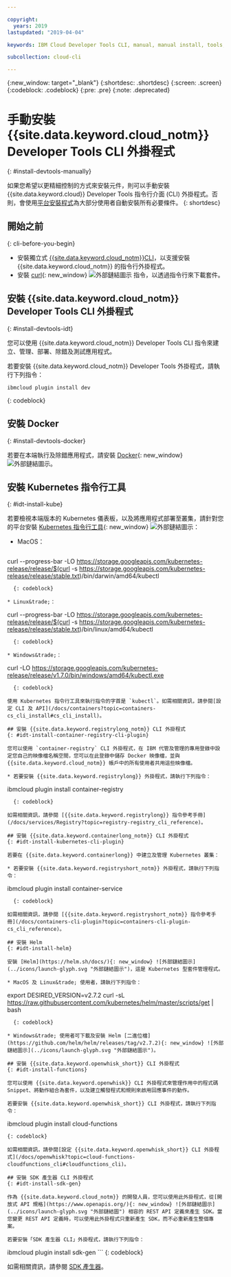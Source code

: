 ```yaml
---

copyright:
  years: 2019
lastupdated: "2019-04-04"

keywords: IBM Cloud Developer Tools CLI, manual, manual install, tools, components, developer tools, ibmcloud cli, ibmcloud, ibmcloud dev, cli, plugin, plug-in, command line, command-line, developer tools, kubernetes, kubectl

subcollection: cloud-cli

---
```


{:new_window: target="_blank"}
{:shortdesc: .shortdesc}
{:screen: .screen}
{:codeblock: .codeblock}
{:pre: .pre}
{:note: .deprecated}

# 手動安裝 {{site.data.keyword.cloud_notm}} Developer Tools CLI 外掛程式
{: #install-devtools-manually}

如果您希望以更精細控制的方式來安裝元件，則可以手動安裝 {{site.data.keyword.cloud}} Developer Tools 指令行介面 (CLI) 外掛程式。否則，會使用[平台安裝程式](/docs/cli?topic=cloud-cli-ibmcloud-cli#step1-install-idt)為大部分使用者自動安裝所有必要條件。
{: shortdesc}

## 開始之前
{: cli-before-you-begin}

* 安裝獨立式 [{{site.data.keyword.cloud_notm}}CLI](/docs/cli?topic=cloud-cli-install-ibmcloud-cli#install-ibmcloud-cli)，以支援安裝 {{site.data.keyword.cloud_notm}} 的指令行外掛程式。
* 安裝 [curl](https://curl.haxx.se/download.html){: new_window} ![外部鏈結圖示](../icons/launch-glyph.svg "外部鏈結圖示") 指令，以透過指令行來下載套件。

## 安裝 {{site.data.keyword.cloud_notm}} Developer Tools CLI 外掛程式
{: #install-devtools-idt}

您可以使用 {{site.data.keyword.cloud_notm}} Developer Tools CLI 指令來建立、管理、部署、除錯及測試應用程式。

若要安裝 {{site.data.keyword.cloud_notm}} Developer Tools 外掛程式，請執行下列指令： 
```
ibmcloud plugin install dev
```
{: codeblock}

## 安裝 Docker
{: #install-devtools-docker}

若要在本端執行及除錯應用程式，請安裝 [Docker](https://www.docker.com/get-started){: new_window} ![外部鏈結圖示](../icons/launch-glyph.svg "外部鏈結圖示")。

## 安裝 Kubernetes 指令行工具
{: #idt-install-kube}

若要檢視本端版本的 Kubernetes 儀表板，以及將應用程式部署至叢集，請針對您的平台安裝 [Kubernetes 指令行工具](https://kubernetes.io/docs/tasks/tools/install-kubectl/){: new_window} ![外部鏈結圖示](../icons/launch-glyph.svg "外部鏈結圖示")：

* MacOS：
  ```
curl --progress-bar -LO https://storage.googleapis.com/kubernetes-release/release/$(curl -s https://storage.googleapis.com/kubernetes-release/release/stable.txt)/bin/darwin/amd64/kubectl
```
  {: codeblock}

* Linux&trade;：
  ```
curl --progress-bar -LO https://storage.googleapis.com/kubernetes-release/release/$(curl -s https://storage.googleapis.com/kubernetes-release/release/stable.txt)/bin/linux/amd64/kubectl
```
  {: codeblock}

* Windows&trade;：
  ```
curl -LO https://storage.googleapis.com/kubernetes-release/release/v1.7.0/bin/windows/amd64/kubectl.exe
```
  {: codeblock}

使用 Kubernetes 指令行工具來執行指令的字首是 `kubectl`。如需相關資訊，請參閱[設定 CLI 及 API](/docs/containers?topic=containers-cs_cli_install#cs_cli_install)。

## 安裝 {{site.data.keyword.registrylong_notm}} CLI 外掛程式
{: #idt-install-container-registry-cli-plugin}

您可以使用 `container-registry` CLI 外掛程式，在 IBM 代管及管理的專用登錄中設定您自己的映像檔名稱空間，您可以在此登錄中儲存 Docker 映像檔，並與 {{site.data.keyword.cloud_notm}} 帳戶中的所有使用者共用這些映像檔。

* 若要安裝 {{site.data.keyword.registrylong}} 外掛程式，請執行下列指令：
  ```
ibmcloud plugin install container-registry
```
  {: codeblock}

如需相關資訊，請參閱 [{{site.data.keyword.registrylong}} 指令參考手冊](/docs/services/Registry?topic=registry-registry_cli_reference)。

## 安裝 {{site.data.keyword.containerlong_notm}} CLI 外掛程式
{: #idt-install-kubernetes-cli-plugin}

若要在 {{site.data.keyword.containerlong}} 中建立及管理 Kubernetes 叢集：

* 若要安裝 {{site.data.keyword.registryshort_notm}} 外掛程式，請執行下列指令：
  ```
ibmcloud plugin install container-service
```
  {: codeblock}

如需相關資訊，請參閱 [{{site.data.keyword.registryshort_notm}} 指令參考手冊](/docs/containers-cli-plugin?topic=containers-cli-plugin-cs_cli_reference)。

## 安裝 Helm
{: #idt-install-helm}

安裝 [Helm](https://helm.sh/docs/){: new_window} ![外部鏈結圖示](../icons/launch-glyph.svg "外部鏈結圖示")，這是 Kubernetes 型套件管理程式。

* MacOS 及 Linux&trade; 使用者，請執行下列指令：
  ```
export DESIRED_VERSION=v2.7.2
curl -sL https://raw.githubusercontent.com/kubernetes/helm/master/scripts/get | bash
```
  {: codeblock}

* Windows&trade; 使用者可下載及安裝 Helm [二進位檔](https://github.com/helm/helm/releases/tag/v2.7.2){: new_window} ![外部鏈結圖示](../icons/launch-glyph.svg "外部鏈結圖示")。

## 安裝 {{site.data.keyword.openwhisk_short}} CLI 外掛程式
{: #idt-install-functions}

您可以使用 {{site.data.keyword.openwhisk}} CLI 外掛程式來管理作用中的程式碼 Snippet、將動作組合為套件，以及建立觸發程式和規則來啟用回應事件的動作。

若要安裝 {{site.data.keyword.openwhisk_short}} CLI 外掛程式，請執行下列指令：
```
ibmcloud plugin install cloud-functions
```
{: codeblock}

如需相關資訊，請參閱[設定 {{site.data.keyword.openwhisk_short}} CLI 外掛程式](/docs/openwhisk?topic=cloud-functions-cloudfunctions_cli#cloudfunctions_cli)。

## 安裝 SDK 產生器 CLI 外掛程式
{: #idt-install-sdk-gen}

作為 {{site.data.keyword.cloud_notm}} 的開發人員，您可以使用此外掛程式，從[開放式 API 規格](https://www.openapis.org/){: new_window} ![外部鏈結圖示](../icons/launch-glyph.svg "外部鏈結圖") 相容的 REST API 定義來產生 SDK。當您變更 REST API 定義時，可以使用此外掛程式只重新產生 SDK，而不必重新產生整個專案。

若要安裝「SDK 產生器 CLI」外掛程式，請執行下列指令：
```
ibmcloud plugin install sdk-gen
	```
{: codeblock}

如需相關資訊，請參閱 [SDK 產生器](/docs/cli/sdk?topic=cloud-cli-sdk-cli#sdk-cli)。
